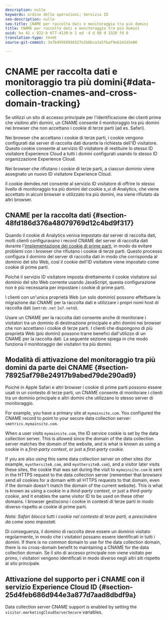 ```yaml
---
description: nulle
keywords: ordine delle operazioni; Servizio ID
seo-description: nulle
seo-title: CNAME per raccolta dati e monitoraggio tra più domini
title: CNAME per raccolta dati e monitoraggio tra più domini
uuid: ba 42 c 822-b 677-4139-b 1 ed -4 d 98 d 3320 fd 0
translation-type: tm+mt
source-git-commit: 3e7b49564938527e1b6bca3a5fbaf9eb141d2e06

---
```



# CNAME per raccolta dati e monitoraggio tra più domini{#data-collection-cnames-and-cross-domain-tracking}

Se utilizzi un sito di accesso principale per l&#39;identificazione dei clienti prima che visitino altri domini, un CNAME consente il monitoraggio tra più domini nei browser che non accettano i cookie di terze parti (ad es. Safari).

Nei browser che accettano i cookie di terze parti, i cookie vengono configurati dai server di raccolta dati durante la richiesta dell&#39;ID visitatore. Questo cookie consente al servizio ID visitatore di restituire lo stesso ID visitatore Experience Cloud a tutti i domini configurati usando lo stesso ID organizzazione Experience Cloud.

Nei browser che rifiutano i cookie di terze parti, a ciascun dominio viene assegnato un nuovo ID visitatore Experience Cloud.

Il cookie demdex.net consente al servizio ID visitatore di offrire lo stesso livello di monitoraggio tra più domini del cookie s_vi di Analytics, che viene accettato in alcuni browser e utilizzato tra più domini, ma viene rifiutato da altri browser.

## CNAME per la raccolta dati {#section-48fd186d376a48079769d12c4bd9f317}

Quando il cookie di Analytics veniva impostato dal server di raccolta dati, molti clienti configuravano i record CNAME del server di raccolta dati durante l&#39;[implementazione dei cookie di prime parti](https://marketing.adobe.com/resources/help/en_US/whitepapers/first_party_cookies/), in modo da evitare problemi con i browser che rifiutano i cookie di terze parti. Questo processo configura il dominio del server di raccolta dati in modo che corrisponda al dominio del sito Web, così il cookie dell&#39;ID visitatore viene impostato come cookie di prime parti.

Poiché il servizio ID visitatore imposta direttamente il cookie visitatore sul dominio del sito Web corrente usando JavaScript, questa configurazione non è più necessaria per impostare i cookie di prime parti.

I clienti con un&#39;unica proprietà Web (un solo dominio) possono effettuare la migrazione dai CNAME per la raccolta dati e utilizzare i propri nomi host di raccolta dati (`omtrdc.net` `2o7.net`o).

Usare un CNAME per la raccolta dati consente anche di monitorare i visitatori tra un dominio di destinazione principale e altri domini nei browser che non accettano i cookie di terze parti. I clienti che dispongono di più proprietà Web (più domini) possono trarre benefici dall&#39;utilizzo di un CNAME per la raccolta dati. La seguente sezione spiega in che modo funziona il monitoraggio dei visitatori tra più domini.

## Modalità di attivazione del monitoraggio tra più domini da parte dei CNAME {#section-78925af798e24917b9abed79de290ad9}

Poiché in Apple Safari e altri browser i cookie di prime parti possono essere usati in un contesto di terze parti, un CNAME consente di monitorare i clienti tra un dominio principale e altri domini che utilizzano lo stesso server di monitoraggio.

For example, you have a primary site at `mymainsite.com`. You configured the CNAME record to point to your secure data collection server: `smetrics.mymainsite.com`.

When a user visits `mymainsite.com`, the ID service cookie is set by the data collection server. This is allowed since the domain of the data collection server matches the domain of the website, and is what is known as using a cookie in a *first-party context*, or just a *first-party cookie*.

If you are also using this same data collection server on other sites (for example, `myothersiteA.com`, and `myothersiteB.com`), and a visitor later visits these sites, the cookie that was set during the visit to `mymainsite.com` is sent in the HTTPS request to the data collection server (remember that browsers send all cookies for a domain with all HTTPS requests to that domain, even if the domain doesn&#39;t match the domain of the current website). This is what is known as using a cookie in a *third-party context*, or just a *third-party cookie*, and it enables the same visitor ID to be used on these other domains. I browser gestiscono i cookie in contesti di terze parti in modo diverso rispetto ai cookie di prime parti.

*Nota: Safari blocca tutti i cookie nel contesto di terze parti, a prescindere da come sono impostati.*

Di conseguenza, il dominio di raccolta deve essere un dominio visitato regolarmente, in modo che i visitatori possano essere identificati in tutti i domini. If there is no *common* domain to use for the data collection domain, there is no cross-domain benefit to maintaining a CNAME for the data collection domain. Se il sito di accesso principale non viene visitato per primo, i visitatori vengono identificati in modo diverso negli altri siti rispetto al sito principale.

## Attivazione del supporto per i CNAME con il servizio Experience Cloud ID {#section-25d4feb686d944e3a877d7aad8dbdf9a}

Data collection server CNAME support is enabled by setting the `visitor.marketingCloudServerSecure` variables.
